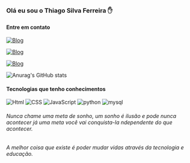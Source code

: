 ### Olá eu sou o Thiago Silva Ferreira ✋
#### Entre em contato
[![Blog](https://img.shields.io/badge/Gmail-D14836?style=for-the-badge&logo=gmail&logoColor=white)](tf938383@gmail.com)

[![Blog](https://img.shields.io/badge/LinkedIn-0077B5?style=for-the-badge&logo=linkedin&logoColor=white)](www.linkedin.com/in/thiago-ferreirapy)

[![Blog](https://img.shields.io/badge/Instagram-E4405F?style=for-the-badge&logo=instagram&logoColor=white)](https://www.instagram.com/dev_thiago.py/?next=%2F)

![Anurag's GitHub stats](https://github-readme-stats.vercel.app/api?username=THIAGO1F&show_icons=true&theme=dracula)

#### Tecnologias que tenho conhecimentos
<div style='display: inline_block'>
  <img src="https://img.shields.io/badge/HTML5-E34F26?style=for-the-badge&logo=html5&logoColor=white" alt="Html">
  
  <img src="https://img.shields.io/badge/CSS3-1572B6?style=for-the-badge&logo=css3&logoColor=white" alt="CSS">
  
  <img src="https://img.shields.io/badge/JavaScript-F7DF1E?style=for-the-badge&logo=javascript&logoColor=black" alt="JavaScript">
  
  <img src="https://img.shields.io/badge/Python-14354C?style=for-the-badge&logo=python&logoColor=white" alt="python">
  
  <img src="https://img.shields.io/badge/MySQL-00000F?style=for-the-badge&logo=mysql&logoColor=white" alt="mysql">
</div>


###### Nunca chame uma meta de sonho, um sonho é ilusão e pode nunca acontecer já uma meta você vai conquista-la ndependente do que acontecer.
###### A melhor coisa que existe é poder mudar vidas através da tecnologia e educação.
